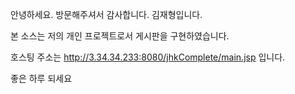 안녕하세요. 방문해주셔서 감사합니다. 김재형입니다. 

본 소스는 저의 개인 프로젝트로서 게시판을 구현하였습니다.

호스팅 주소는 http://3.34.34.233:8080/jhkComplete/main.jsp 입니다.

좋은 하루 되세요
